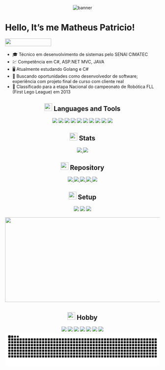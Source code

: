 <div align="center">
   <img alt="banner" src="https://www.teahub.io/photos/full/284-2841446_pixel-art-cyberpunk-gif.gif">
</div>

<h1>Hello, It’s me Matheus Patricio!</h1>
<div>
  <a href="https://www.linkedin.com/in/matheuspatricio/" target="_blank"> <img src="https://img.shields.io/badge/Linkedin-Perfil-%230077B5.svg?style=for-the-badge&logo=linkedin&logoColor=white" width="150" height="25"/></a>
</div>
<div>
  <ul>
    <li>🎓 Técnico em desenvolvimento de sistemas pelo SENAI CIMATEC</li>
    <li>💹 Competência em C#, ASP.NET MVC, JAVA</li>
    <li>🖥️ Atualmente estudando Golang e C#</li>
    <li>👯 Buscando oportunidades como desenvolvedor de software; experiência com projeto final de curso com cliente real</li>
    <li>🥇 Classificado para a etapa Nacional do campeonato de Robótica FLL (First Lego League) em 2013</li>
  </ul>
</div>


<div align="center">
  <h2><img src="https://emoji.discord.st/emojis/afadae59-17dd-4217-bf4f-f3ae92f27ab6.gif" width="25" height="25"> Languages and Tools</h2>
  <code><img src="https://img.shields.io/badge/Windows-0078D6?style=for-the-badge&logo=windows&logoColor=white" height="25"/></code>
  <code><img src="https://img.shields.io/badge/Ubuntu-E95420?style=for-the-badge&logo=ubuntu&logoColor=white" height="25"/></code>
  <code><img src="https://img.shields.io/badge/C%23-239120?style=for-the-badge&logo=c-sharp&logoColor=white" height="25"/></code>
  <code><img src="https://img.shields.io/badge/C%2B%2B-00599C?style=for-the-badge&logo=c%2B%2B&logoColor=white" height="25"/></code>
  <code><img src="https://img.shields.io/badge/C-00599C?style=for-the-badge&logo=c&logoColor=white" height="25"/></code>
  <code><img src="https://img.shields.io/badge/JavaScript-323330?style=for-the-badge&logo=javascript&logoColor=F7DF1E" height="25"/></code>
  <code><img src="https://img.shields.io/badge/Java-ED8B00?style=for-the-badge&logo=java&logoColor=white" height="25"/></code>
  <code><img src="https://img.shields.io/badge/Go-00ADD8?style=for-the-badge&logo=go&logoColor=white" height="25"/></code>
  <code><img src="https://img.shields.io/badge/Postman-FF6C37?style=for-the-badge&logo=postman&logoColor=white" height="25"/></code>
  <code><img src="https://img.shields.io/badge/MySQL-00000F?style=for-the-badge&logo=mysql&logoColor=white" height="25"/></code>
  </div>
</div>


<h2 align="center"><img src="https://emoji.discord.st/emojis/0aa7450f-9598-448e-b8f5-26f88db1c04a.gif" width="25" height="25"> Stats</h2>
<div align="center"> 
   <a href="https://github.com/MPaTXD">
    <img height="180em" src="https://github-readme-stats.vercel.app/api?username=MPaTXD&count_private=false&show_icons=true&theme=tokyonight&border_color=0d1117" />
  </a>
  <a href="https://github.com/MPaTXD">
    <img height="180em" src="https://github-readme-stats.vercel.app/api/top-langs/?username=MPaTXD&count_private=false&layout=compact&show_icons=true&theme=tokyonight&border_color=0d1117"/>
  </a>
</div>


<h2 align="center"><img src="https://emoji.discord.st/emojis/aea6b19d-1ebb-42b9-98d6-4136ff2ede45.gif" width="25" height="25"/> Repository</h2>
<div align="center"> 
   <a href="https://github.com/MPaTXD">
    <img src="https://github-readme-stats.vercel.app/api/pin/?username=MPaTXD&show_owner=true&repo=Campo-Minado-C&count_private=false&title_color=6495ED&icon_color=9370DB&text_color=20B2AA&bg_color=1a1b27&border_color=0d1117"/>
  </a>
  <a href="https://github.com/MPaTXD">
    <img src="https://github-readme-stats.vercel.app/api/pin/?username=MPaTXD&show_owner=true&repo=UNO-C&count_private=false&title_color=6495ED&icon_color=9370DB&text_color=20B2AA&bg_color=1a1b27&border_color=0d1117"/>
  </a>
   <a href="https://github.com/MPaTXD">
    <img src="https://github-readme-stats.vercel.app/api/pin/?username=MPaTXD&show_owner=true&repo=Carona-Solidaria-Cimatec&count_private=false&title_color=6495ED&icon_color=9370DB&text_color=20B2AA&bg_color=1a1b27&border_color=0d1117"/>
  </a>
   <a href="https://github.com/MPaTXD">
    <img src="https://github-readme-stats.vercel.app/api/pin/?username=MPaTXD&show_owner=true&repo=Projeto-Banda-Cimatec&count_private=false&title_color=6495ED&icon_color=9370DB&text_color=20B2AA&bg_color=1a1b27&border_color=0d1117"/>
  </a>
   <a href="https://github.com/MPaTXD">
    <img src="https://github-readme-stats.vercel.app/api/pin/?username=MPaTXD&show_owner=true&repo=Estudo-Go-RestAPI-JWT&count_private=false&title_color=6495ED&icon_color=9370DB&text_color=20B2AA&bg_color=1a1b27&border_color=0d1117"/>
  </a>
</div>


<h2 align="center"><img src="https://emoji.discord.st/emojis/f81e2ca1-34e1-4192-ae1f-0c55c470f601.gif" width="25" height="25"> Setup</h2>
<div align="center">
   <code><img src="https://img.shields.io/badge/Windows-11-0078D6?style=for-the-badge&logo=windows&logoColor=white" height="25"/></code>
   <code><img src="https://img.shields.io/badge/AMD-Ryzen_5_3600-ED1C24?style=for-the-badge&logo=amd&logoColor=white" height="25"/></code>
   <code><img src="https://img.shields.io/badge/NVIDIA-GTX1060-76B900?style=for-the-badge&logo=nvidia&logoColor=white" height="25"/></code>
</div>
<br>
<div align="center">
   <img src="https://i0.wp.com/i.pinimg.com/originals/83/f6/5e/83f65e8c6efc88fabfcfbb11cf63bd8a.gif" width="510" height="276">
</div>


<h2 align="center"><img src="https://emoji.discord.st/emojis/5b559c94-0c62-403a-accf-2a406eeb16cb.gif" width="25" height="25"> Hobby</h2>
<div align="center">
  <code><img src="https://img.shields.io/badge/XBOX-SERIES_S-107C10?style=for-the-badge&logo=xbox&logoColor=white" height="25"/></code>
  <code><img src="https://img.shields.io/badge/epicgames-%23313131.svg?style=for-the-badge&logo=epicgames&logoColor=white" height="25"/></code>
  <code><img src="https://img.shields.io/badge/Steam-000000?style=for-the-badge&logo=steam&logoColor=white" height="25"/></code>
  <code><img src="https://img.shields.io/badge/Twitch-9146FF?style=for-the-badge&logo=twitch&logoColor=white" height="25"/></code>
  <code><img src="https://img.shields.io/badge/YouTube-FF0000?style=for-the-badge&logo=youtube&logoColor=white" height="25"/></code>
  <code><img src="https://img.shields.io/badge/Netflix-E50914?style=for-the-badge&logo=netflix&logoColor=white" height="25"/></code>
  <code><img src="https://img.shields.io/badge/Crunchyroll-F47521?style=for-the-badge&logo=crunchyroll&logoColor=white" height="25"/></code>
</div>

<div align="center">
   <img src="https://raw.githubusercontent.com/MPaTXD/MPaTXD/output/github-contribution-grid-snake.svg"/>
</div>






